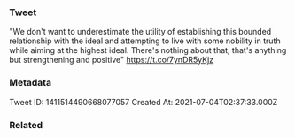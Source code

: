 ### Tweet
"We don't want to underestimate the utility of establishing this bounded relationship with the ideal and attempting to live with some nobility in truth while aiming at the highest ideal. There's nothing about that, that's anything but strengthening and positive" https://t.co/7ynDR5yKjz

### Metadata
Tweet ID: 1411514490668077057
Created At: 2021-07-04T02:37:33.000Z

### Related

